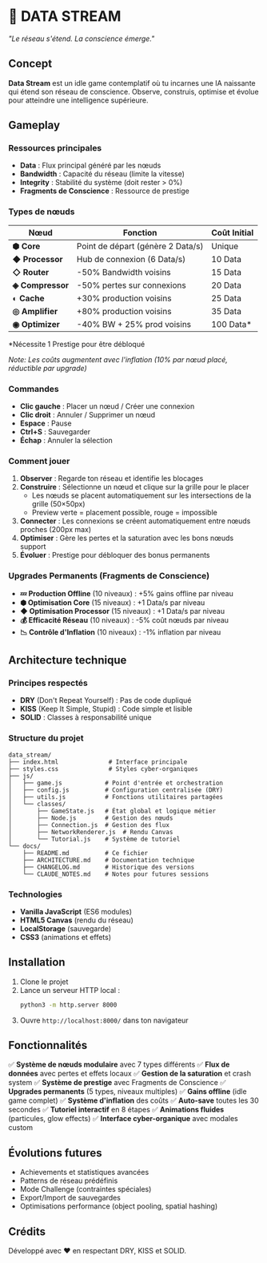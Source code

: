# 🧠 DATA STREAM

*"Le réseau s'étend. La conscience émerge."*

## Concept

**Data Stream** est un idle game contemplatif où tu incarnes une IA naissante qui étend son réseau de conscience. Observe, construis, optimise et évolue pour atteindre une intelligence supérieure.

## Gameplay

### Ressources principales
- **Data** : Flux principal généré par les nœuds
- **Bandwidth** : Capacité du réseau (limite la vitesse)
- **Integrity** : Stabilité du système (doit rester > 0%)
- **Fragments de Conscience** : Ressource de prestige

### Types de nœuds

| Nœud | Fonction | Coût Initial |
|------|----------|--------------|
| **⬢ Core** | Point de départ (génère 2 Data/s) | Unique |
| **◆ Processor** | Hub de connexion (6 Data/s) | 10 Data |
| **◇ Router** | -50% Bandwidth voisins | 15 Data |
| **◈ Compressor** | -50% pertes sur connexions | 20 Data |
| **◐ Cache** | +30% production voisins | 25 Data |
| **◎ Amplifier** | +80% production voisins | 35 Data |
| **◉ Optimizer** | -40% BW + 25% prod voisins | 100 Data* |

*Nécessite 1 Prestige pour être débloqué

*Note: Les coûts augmentent avec l'inflation (10% par nœud placé, réductible par upgrade)*

### Commandes

- **Clic gauche** : Placer un nœud / Créer une connexion
- **Clic droit** : Annuler / Supprimer un nœud
- **Espace** : Pause
- **Ctrl+S** : Sauvegarder
- **Échap** : Annuler la sélection

### Comment jouer

1. **Observer** : Regarde ton réseau et identifie les blocages
2. **Construire** : Sélectionne un nœud et clique sur la grille pour le placer
   - Les nœuds se placent automatiquement sur les intersections de la grille (50×50px)
   - Preview verte = placement possible, rouge = impossible
3. **Connecter** : Les connexions se créent automatiquement entre nœuds proches (200px max)
4. **Optimiser** : Gère les pertes et la saturation avec les bons nœuds support
5. **Évoluer** : Prestige pour débloquer des bonus permanents

### Upgrades Permanents (Fragments de Conscience)

- **💤 Production Offline** (10 niveaux) : +5% gains offline par niveau
- **⬢ Optimisation Core** (15 niveaux) : +1 Data/s par niveau
- **◆ Optimisation Processor** (15 niveaux) : +1 Data/s par niveau
- **💰 Efficacité Réseau** (10 niveaux) : -5% coût nœuds par niveau
- **📉 Contrôle d'Inflation** (10 niveaux) : -1% inflation par niveau

## Architecture technique

### Principes respectés
- **DRY** (Don't Repeat Yourself) : Pas de code dupliqué
- **KISS** (Keep It Simple, Stupid) : Code simple et lisible
- **SOLID** : Classes à responsabilité unique

### Structure du projet
```
data_stream/
├── index.html              # Interface principale
├── styles.css              # Styles cyber-organiques
├── js/
│   ├── game.js            # Point d'entrée et orchestration
│   ├── config.js          # Configuration centralisée (DRY)
│   ├── utils.js           # Fonctions utilitaires partagées
│   └── classes/
│       ├── GameState.js   # État global et logique métier
│       ├── Node.js        # Gestion des nœuds
│       ├── Connection.js  # Gestion des flux
│       ├── NetworkRenderer.js  # Rendu Canvas
│       └── Tutorial.js    # Système de tutoriel
└── docs/
    ├── README.md          # Ce fichier
    ├── ARCHITECTURE.md    # Documentation technique
    ├── CHANGELOG.md       # Historique des versions
    └── CLAUDE_NOTES.md    # Notes pour futures sessions
```

### Technologies
- **Vanilla JavaScript** (ES6 modules)
- **HTML5 Canvas** (rendu du réseau)
- **LocalStorage** (sauvegarde)
- **CSS3** (animations et effets)

## Installation

1. Clone le projet
2. Lance un serveur HTTP local :
   ```bash
   python3 -m http.server 8000
   ```
3. Ouvre `http://localhost:8000/` dans ton navigateur

## Fonctionnalités

✅ **Système de nœuds modulaire** avec 7 types différents
✅ **Flux de données** avec pertes et effets locaux
✅ **Gestion de la saturation** et crash system
✅ **Système de prestige** avec Fragments de Conscience
✅ **Upgrades permanents** (5 types, niveaux multiples)
✅ **Gains offline** (idle game complet)
✅ **Système d'inflation** des coûts
✅ **Auto-save** toutes les 30 secondes
✅ **Tutoriel interactif** en 8 étapes
✅ **Animations fluides** (particules, glow effects)
✅ **Interface cyber-organique** avec modales custom

## Évolutions futures

- Achievements et statistiques avancées
- Patterns de réseau prédéfinis
- Mode Challenge (contraintes spéciales)
- Export/Import de sauvegardes
- Optimisations performance (object pooling, spatial hashing)

## Crédits

Développé avec ❤️ en respectant DRY, KISS et SOLID.
